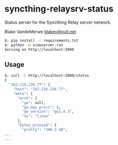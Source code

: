 # syncthing-relaysrv-status
Status server for the Syncthing Relay server network.

Blake VandeMerwe <blakev@null.net>

```bash
$: pip install -r requirements.txt
$: python -m viewserver.run
Serving on http://localhost:5000
```

## Usage
```bash
$: curl -L http://localhost:5000/status
{
  "162.216.226.77": {
    "host": "162.216.226.77",
    "meta": {
      "arch": {
        "go": null,
        "go_max_procs": 1,
        "go_version": "go1.4.3",
        "os": "linux"
      },
      "bytes_proxied": {
        "pretty": "180.3 GB",
...
...
```




